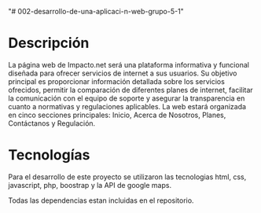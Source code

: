 "# 002-desarrollo-de-una-aplicaci-n-web-grupo-5-1" 
# Descripción
La página web de Impacto.net será una plataforma informativa y funcional diseñada para ofrecer servicios de internet a sus usuarios. Su objetivo principal es proporcionar información detallada sobre los servicios ofrecidos, permitir la comparación de diferentes planes de internet, facilitar la comunicación con el equipo de soporte y asegurar la transparencia en cuanto a normativas y regulaciones aplicables. La web estará organizada en cinco secciones principales: Inicio, Acerca de Nosotros, Planes, Contáctanos y Regulación.

# Tecnologías
Para el desarrollo de este proyecto se utilizaron las tecnologias html, css, javascript, php, boostrap y la API de google maps.

Todas las dependencias estan incluidas en el repositorio.